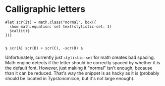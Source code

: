 # Calligraphic letters

```typ
#let scr(it) = math.class("normal", box({
  show math.equation: set text(stylistic-set: 1)
  $cal(it)$
}))


$ scr(A) scr(B) + scr(C), -scr(D) $
```

Unfortunately, currently just `stylistic-set` for math creates bad spacing. Math engine detects if the letter should be correctly spaced by whether it is the default font. However, just making it "normal" isn't enough, because than it can be reduced. That's way the snippet is as hacky as it is (probably should be located in Typstonomicon, but it's not large enough).